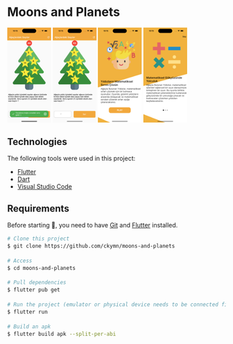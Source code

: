 # Moons and Planets

<img src="https://github.com/ckymn/ymgk-numbers-on-three/blob/main/blob/main/image-1.png" width=20% height=20%> <img src="https://github.com/ckymn/ymgk-numbers-on-three/blob/main/blob/main/image-2.png" width=20% height=20%>
<img src="https://github.com/ckymn/ymgk-numbers-on-three/blob/main/blob/main/image-3.png" width=20% height=20%>
<img src="https://github.com/ckymn/ymgk-numbers-on-three/blob/main/blob/main/image-4.png" width=20% height=20%>

## Technologies

The following tools were used in this project:

- [Flutter](https://flutter.dev/)
- [Dart](https://dart.dev/)
- [Visual Studio Code](https://code.visualstudio.com)

## Requirements

Before starting :checkered_flag:, you need to have [Git](https://git-scm.com) and [Flutter](https://flutter.dev/) installed.

```bash
# Clone this project
$ git clone https://github.com/ckymn/moons-and-planets

# Access
$ cd moons-and-planets

# Pull dependencies
$ flutter pub get

# Run the project (emulator or physical device needs to be connected first)
$ flutter run

# Build an apk
$ flutter build apk --split-per-abi
```
